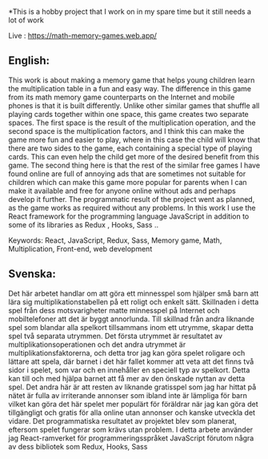 *This is a hobby project that I work on in my spare time but it still needs a lot of work

Live : https://math-memory-games.web.app/

English:
------------

This work is about making a memory game that helps young children learn the multiplication table in a fun and easy way.
The difference in this game from its math memory game counterparts on the Internet and mobile phones is that it is built differently. Unlike other similar games that shuffle all playing cards together within one space, this game creates two separate spaces. 
The first space is the result of the multiplication operation, and the second space is the multiplication factors, and I think this can make the game more fun and easier to play, where in this case the child will know that there are two sides to the game, each containing a special type of playing cards. This can even help the child get more of the desired benefit from this game.
The second thing here is that the rest of the similar free games I have found online are full of annoying ads that are sometimes not suitable for children which can make this game more popular for parents when I can make it available and free for anyone online without ads and perhaps develop it further.
The programmatic result of the project went as planned, as the game works as required without any problems.
In this work I use the React framework for the programming language JavaScript in addition to some of its libraries as Redux , Hooks, Sass ..

Keywords: React, JavaScript, Redux, Sass, Memory game, Math, Multiplication, Front-end, web development


Svenska:
-------------

Det här arbetet handlar om att göra ett minnesspel som hjälper små barn att lära sig multiplikationstabellen på ett roligt och enkelt sätt.
Skillnaden i detta spel från dess motsvarigheter matte minnesspel på Internet och mobiltelefoner att det är byggt annorlunda. Till skillnad från andra liknande spel som blandar alla spelkort tillsammans inom ett utrymme, skapar detta spel två separata utrymmen. 
Det första utrymmet är resultatet av multiplikationsoperationen och det andra utrymmet är multiplikationsfaktorerna, och detta tror jag kan göra spelet roligare och lättare att spela, där barnet i det här fallet kommer att veta att det finns två sidor i spelet, som var och en innehåller en speciell typ av spelkort. Detta kan till och med hjälpa barnet att få mer av den önskade nyttan av detta spel.
Det andra här är att resten av liknande gratisspel som jag har hittat på nätet är fulla av irriterande annonser som ibland inte är lämpliga för barn vilket kan göra det här spelet mer populärt för föräldrar när jag kan göra det tillgängligt och gratis för alla online utan annonser och kanske utveckla det vidare.
Det programmatiska resultatet av projektet blev som planerat, eftersom spelet fungerar som krävs utan problem.
I detta arbete använder jag React-ramverket för programmeringsspråket JavaScript förutom några av dess bibliotek som Redux, Hooks, Sass
